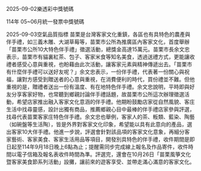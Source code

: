 
2025-09-02樂透彩中獎號碼

                                
114年 05~06月統一發票中獎號碼
                             
2025-09-03空氣品質指標
                              苗栗是台灣客家文化重鎮，各區也有具特色的農產與伴手禮，如三義木雕、大湖草莓等，苗栗市公所為推廣區內客家文化，首度舉辦「苗栗市公所10大特色伴手禮」徵選活動，總獎金高達15萬元。苗栗市長余文忠表示，苗栗市有貓裏紅茶、包子、客家米食等知名美食，透過送禮方式，更能讓收禮者感受心意與重視，也盼藉由此次活動，讓客家元素與精神傳遞出去。「苗栗市有什麼伴手禮可以送好友呢？」余文忠表示，一份伴手禮，代表著一份關心與祝福，讓對方感受到贈送者的心意與重視，在消費便利的時代，買份禮並不難。但他重視的是，贈禮者送出一份有溫度、有在地特色伴手禮。余文忠說明，平時即與好友分享客家好物，也常聽到鄉親討論伴手禮話題，故苗栗市公所這次辦理徵選活動，希望店家推出融入客家文化意涵的伴手禮。他期盼鼓勵店家從自然風貌、客庄生活中找尋靈感，設計出獨有商品，推薦鄉親心目中最棒的伴手禮店家參與評選，找尋代表苗栗客家庄特色伴手禮。余文忠也舉例，客家人的茶、粄類、藍染、陶藝（如碗盤等生活陶），皆是外界對客家文化印象，希望能以具有此意向的產品，選出客家10大伴手禮。他進一步說，評選會針對該品項的客家文化意象，再細分客家藝術、客家美食、客家生活用品等項目，開發別具特色的伴手禮，收件期間是即日起至114年9月18日晚上6點為止；提醒需同步完成線上報名及作品寄件，收件時間以電子信箱及報名表收件時間為準。評選完，還會在10月26日「苗栗風箏文化暨客家美食節系列活動」設攤，讓前來的遊客享受、並帶走滿心滿意的客家文化。
